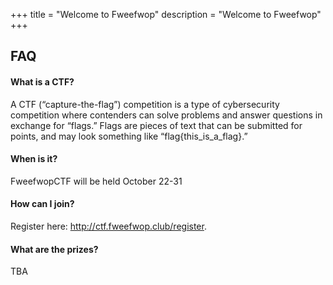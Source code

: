 +++
title = "Welcome to Fweefwop"
description = "Welcome to Fweefwop"
+++   


## FAQ
#### What is a CTF?
A CTF (“capture-the-flag”) competition is a type of cybersecurity competition where contenders can solve problems and answer questions in exchange for “flags.” Flags are pieces of text that can be submitted for points, and may look something like “flag{this_is_a_flag}.”
#### When is it?
FweefwopCTF will be held October 22-31
#### How can I join?
Register here: http://ctf.fweefwop.club/register. 
#### What are the prizes?
TBA

